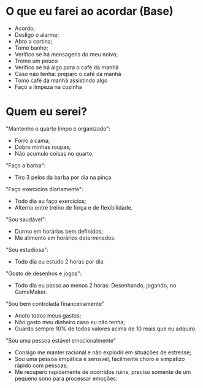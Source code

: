# O que eu farei ao acordar (Base)

- Acordo;
- Desligo o alarme;
- Abro a cortina;
- Tomo banho;
- Verifico se há mensagens do meu noivo;
- Treino um pouco
- Verifico se há algo para o café da manhã
- Caso não tenha: preparo o café da manhã
- Tomo café da manhã assistindo algo
- Faço a limpeza na cozinha

# Quem eu serei?

"Mantenho o quarto limpo e organizado":
- Forro a cama;
- Dobro minhas roupas;
- Não acumulo coisas no quarto;

"Faço a barba":
- Tiro 3 pelos da barba por dia na pinça

"Faço exercícios diariamente":
- Todo dia eu faço exercícios;
- Alterno entre treino de força e de flexibilidade.

"Sou saudável":
- Durmo em horários bem definidos;
- Me alimento em horários determinados.

"Sou estudiosa":
- Todo dia eu estudo 2 horas por dia.

"Gosto de desenhos e jogos":
- Todo dia eu passo ao menos 2 horas: Desenhando, jogando, no GameMaker.

"Sou bem controlada financeiramente"
- Anoto todos meus gastos;
- Não gasto meu dinheiro caso eu não tenha;
- Guardo sempre 10% de todos valores acima de 10 reais que eu adquiro.

"Sou uma pessoa estável emocionalmente"
- Consigo me manter racional e não explodir em situações de estresse;
- Sou uma pessoa empática e sensível, facilmente choro e simpatizo rápido com pessoas;
- Me recupero rapidamente de ocorridos ruins, preciso somente de um pequeno sono para processar emoções.
